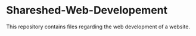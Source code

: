 # Shareshed-Web-Developement
This repository contains files regarding the web development of a website.
